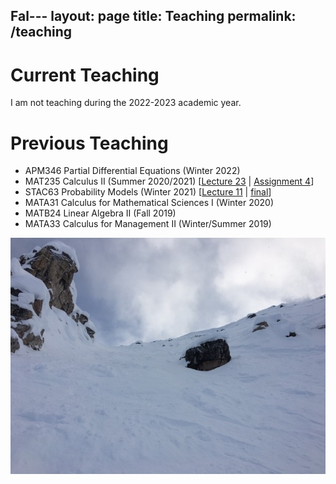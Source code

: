 Fal---
layout: page
title: Teaching
permalink: /teaching
---

Current Teaching
======
I am not teaching during the 2022-2023 academic year.

Previous Teaching
======
  - APM346 Partial Differential Equations (Winter 2022)
  - MAT235 Calculus II (Summer 2020/2021) \[[Lecture 23](https://mymedia.library.utoronto.ca/play/0e62e29654335560a755ad46df70ead4) \| [Assignment 4](/assets/235-A4.pdf)\]
  - STAC63 Probability Models (Winter 2021) \[[Lecture 11](https://mymedia.library.utoronto.ca/play/b3a9414b831b34b3c0fdeff44c791fb9) \| [final](/assets/C63-final.pdf)\]
  - MATA31 Calculus for Mathematical Sciences I (Winter 2020)
  - MATB24 Linear Algebra II (Fall 2019)
  - MATA33 Calculus for Management II (Winter/Summer 2019)
  
![](assets/img/KHMR_Whitewall.jpg)
